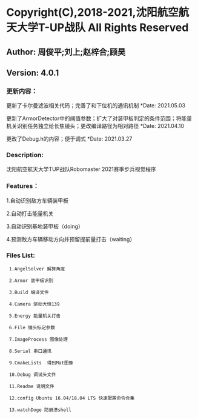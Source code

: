 # Copyright(C),2018-2021,沈阳航空航天大学T-UP战队 All Rights Reserved
  
## Author:  周俊平;刘上;赵梓合;顾昊
  
## Version: 4.0.1

### 更新内容：

更新了卡尔曼滤波相关代码；完善了和下位机的通讯机制 *Date:  2021.05.03

更新了ArmorDetector中的阈值参数；扩大了对装甲板判定的条件范围；将能量机关识别任务独立给长焦镜头；更改编译路径为相对路径  *Date:  2021.04.10

更改了Debug.h的内容；便于调式  *Date:  2021.03.27
  
### Description: 

  沈阳航空航天大学TUP战队Robomaster 2021赛季步兵视觉程序
  
### Features：

  1.自动识别敌方车辆装甲板
  
  2.自动打击能量机关
 
  3.自动识别基地装甲板（doing）
  
  4.预测敌方车辆移动方向并预留提前量打击（waiting）
  
### Files List:
     
     1.AngelSolver 解算角度
     
     2.Armor 装甲板识别
     
     3.Build 编译文件
     
     4.Camera 驱动大恒139
     
     5.Energy 能量机关打击
     
     6.File 镜头标定参数
     
     7.ImageProcess 图像处理
     
     8.Serial 串口通讯
     
     9.CmakeLists  得到Mat图像
     
     10.Debug 调试头文件
     
     11.Readme 说明文件
     
     12.config Ubuntu 16.04/18.04 LTS 快速配置命令合集
     
     13.watchDoge 防崩溃shell
